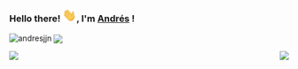 ### Hello there! <img src="https://github.com/andresjjn/andresjjn/blob/master/hi.gif" width="25px">, I'm [Andrés](https://andresjjn.tech) ! 
<p align="left"> <img src="https://komarev.com/ghpvc/?username=andresjjn" alt="andresjjn" /> <a href="https://twitter.com/AndresFJejen" target="blank"><img align="center" src="(https://img.shields.io/twitter/url?label=AndresFJejen&style=social&url=https%3A%2F%2Ftwitter.com%2FAndresFJejen)"/></a> </p>

<img align='right' src="https://github-readme-stats.vercel.app/api/top-langs/?username=andresjjn&hide=javascript,html">
<img src="https://github-readme-stats.vercel.app/api?username=andresjjn&show_icons=true">
